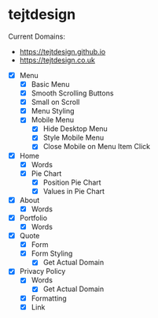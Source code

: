 # tejtdesign

Current Domains:
* https://tejtdesign.github.io
* https://tejtdesign.co.uk

- [x] Menu
  - [x] Basic Menu
  - [x] Smooth Scrolling Buttons
  - [x] Small on Scroll
  - [x] Menu Styling
  - [x] Mobile Menu
    - [x] Hide Desktop Menu
    - [x] Style Mobile Menu
    - [x] Close Mobile on Menu Item Click
- [x] Home
  - [x] Words
  - [x] Pie Chart
    - [x] Position Pie Chart
    - [x] Values in Pie Chart
- [x] About
  - [x] Words
- [x] Portfolio
  - [x] Words
- [x] Quote
  - [x] Form
  - [x] Form Styling
    - [x] Get Actual Domain
- [x] Privacy Policy
  - [x] Words
    - [x] Get Actual Domain
  - [x] Formatting
  - [x] Link